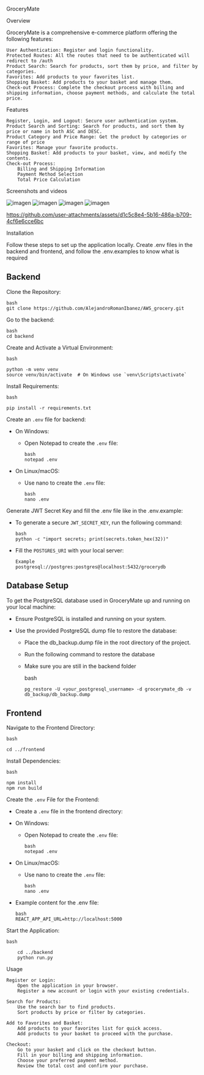 GroceryMate


Overview

GroceryMate is a comprehensive e-commerce platform offering the following features:

    User Authentication: Register and login functionality.
    Protected Routes: All the routes that need to be authenticated will redirect to /auth
    Product Search: Search for products, sort them by price, and filter by categories.
    Favorites: Add products to your favorites list.
    Shopping Basket: Add products to your basket and manage them.
    Check-out Process: Complete the checkout process with billing and shipping information, choose payment methods, and calculate the total price.

Features

    Register, Login, and Logout: Secure user authentication system.
    Product Search and Sorting: Search for products, and sort them by price or name in both ASC and DESC.
    Product Category and Price Range: Get the product by categories or range of price
    Favorites: Manage your favorite products.
    Shopping Basket: Add products to your basket, view, and modify the contents.
    Check-out Process:
        Billing and Shipping Information
        Payment Method Selection
        Total Price Calculation

Screenshots and videos


![imagen](https://github.com/user-attachments/assets/ea039195-67a2-4bf2-9613-2ee1e666231a)
![imagen](https://github.com/user-attachments/assets/a87e5c50-5a9e-45b8-ad16-2dbff41acd00)
![imagen](https://github.com/user-attachments/assets/589aae62-67ef-4496-bd3b-772cd32ca386)
![imagen](https://github.com/user-attachments/assets/2772b85e-81f7-446a-9296-4fdc2b652cb7)

https://github.com/user-attachments/assets/d1c5c8e4-5b16-486a-b709-4cf6e6cce6bc




Installation

Follow these steps to set up the application locally.
Create .env files in the backend and frontend, and follow the .env.examples to know what is required

## Backend

Clone the Repository:

    bash
    git clone https://github.com/AlejandroRomanIbanez/AWS_grocery.git

Go to the backend:

    bash
    cd backend

Create and Activate a Virtual Environment:

    bash

    python -m venv venv
    source venv/bin/activate  # On Windows use `venv\Scripts\activate`

Install Requirements:

    bash
    
    pip install -r requirements.txt

Create an `.env` file for backend:

- On Windows:

  - Open Notepad to create the `.env` file:

        bash
        notepad .env

- On Linux/macOS:

  - Use nano to create the `.env` file:

        bash
        nano .env

Generate JWT Secret Key and fill the .env file like in the .env.example:
- To generate a secure `JWT_SECRET_KEY`, run the following command:

      bash
      python -c "import secrets; print(secrets.token_hex(32))"

- Fill the `POSTGRES_URI` with your local server:
      
      Example
      postgresql://postgres:postgres@localhost:5432/grocerydb
          


## Database Setup
To get the PostgreSQL database used in GroceryMate up and running on your local machine:

- Ensure PostgreSQL is installed and running on your system.

- Use the provided PostgreSQL dump file to restore the database:

  - Place the db_backup.dump file in the root directory of the project.
  - Run the following command to restore the database
  - Make sure you are still in the backend folder

    bash
    
        pg_restore -U <your_postgresql_username> -d grocerymate_db -v db_backup/db_backup.dump


## Frontend

Navigate to the Frontend Directory:

    bash

    cd ../frontend

Install Dependencies:

    bash
    
    npm install
    npm run build

Create the `.env` File for the Frontend:

- Create a `.env` file in the frontend directory:
- On Windows:

  - Open Notepad to create the `.env` file:

        bash
        notepad .env

- On Linux/macOS:

  - Use nano to create the `.env` file:

        bash
        nano .env

- Example content for the .env file:
  
      bash
      REACT_APP_API_URL=http://localhost:5000

Start the Application:

    bash
    
        cd ../backend
        python run.py

Usage

    Register or Login:
        Open the application in your browser.
        Register a new account or login with your existing credentials.

    Search for Products:
        Use the search bar to find products.
        Sort products by price or filter by categories.

    Add to Favorites and Basket:
        Add products to your favorites list for quick access.
        Add products to your basket to proceed with the purchase.

    Checkout:
        Go to your basket and click on the checkout button.
        Fill in your billing and shipping information.
        Choose your preferred payment method.
        Review the total cost and confirm your purchase.